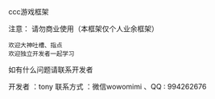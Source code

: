 
ccc游戏框架

注意：
	请勿商业使用（本框架仅个人业余框架）

	欢迎大神吐槽、指点
	欢迎独立开发者一起学习
	
如有什么问题请联系开发者
	
开发者	  ：tony
联系方式  ：微信wowomimi 、QQ : 994262676


